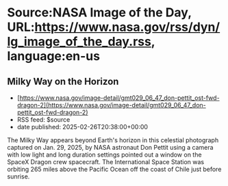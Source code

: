 # Source:NASA Image of the Day, URL:https://www.nasa.gov/rss/dyn/lg_image_of_the_day.rss, language:en-us

## Milky Way on the Horizon
 - [https://www.nasa.gov/image-detail/gmt029_06_47_don-pettit_ost-fwd-dragon-2](https://www.nasa.gov/image-detail/gmt029_06_47_don-pettit_ost-fwd-dragon-2)
 - RSS feed: $source
 - date published: 2025-02-26T20:38:00+00:00

The Milky Way appears beyond Earth's horizon in this celestial photograph captured on Jan. 29, 2025, by NASA astronaut Don Pettit using a camera with low light and long duration settings pointed out a window on the SpaceX Dragon crew spacecraft. The International Space Station was orbiting 265 miles above the Pacific Ocean off the coast of Chile just before sunrise.

